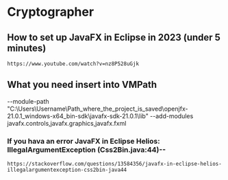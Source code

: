 # Cryptographer


##	How to set up JavaFX in Eclipse in 2023 (under 5 minutes)

	https://www.youtube.com/watch?v=nz8P528uGjk


##	What you need insert into VMPath

--module-path "C:\Users\Username\Path_where_the_project_is_saved\openjfx-21.0.1_windows-x64_bin-sdk\javafx-sdk-21.0.1\lib" --add-modules javafx.controls,javafx.graphics,javafx.fxml

### 	If you hava an error JavaFX in Eclipse Helios: IllegalArgumentException (Css2Bin.java:44)--

	https://stackoverflow.com/questions/13584356/javafx-in-eclipse-helios-illegalargumentexception-css2bin-java44

